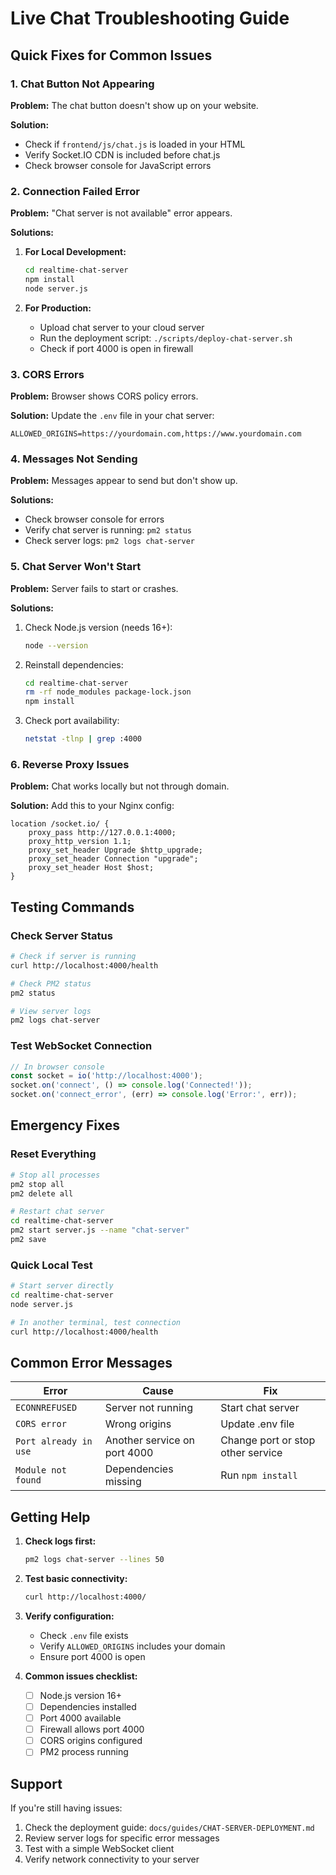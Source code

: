 # Live Chat Troubleshooting Guide

## Quick Fixes for Common Issues

### 1. Chat Button Not Appearing
**Problem:** The chat button doesn't show up on your website.

**Solution:**
- Check if `frontend/js/chat.js` is loaded in your HTML
- Verify Socket.IO CDN is included before chat.js
- Check browser console for JavaScript errors

### 2. Connection Failed Error
**Problem:** "Chat server is not available" error appears.

**Solutions:**
1. **For Local Development:**
   ```bash
   cd realtime-chat-server
   npm install
   node server.js
   ```

2. **For Production:**
   - Upload chat server to your cloud server
   - Run the deployment script: `./scripts/deploy-chat-server.sh`
   - Check if port 4000 is open in firewall

### 3. CORS Errors
**Problem:** Browser shows CORS policy errors.

**Solution:**
Update the `.env` file in your chat server:
```env
ALLOWED_ORIGINS=https://yourdomain.com,https://www.yourdomain.com
```

### 4. Messages Not Sending
**Problem:** Messages appear to send but don't show up.

**Solutions:**
- Check browser console for errors
- Verify chat server is running: `pm2 status`
- Check server logs: `pm2 logs chat-server`

### 5. Chat Server Won't Start
**Problem:** Server fails to start or crashes.

**Solutions:**
1. Check Node.js version (needs 16+):
   ```bash
   node --version
   ```

2. Reinstall dependencies:
   ```bash
   cd realtime-chat-server
   rm -rf node_modules package-lock.json
   npm install
   ```

3. Check port availability:
   ```bash
   netstat -tlnp | grep :4000
   ```

### 6. Reverse Proxy Issues
**Problem:** Chat works locally but not through domain.

**Solution:**
Add this to your Nginx config:
```nginx
location /socket.io/ {
    proxy_pass http://127.0.0.1:4000;
    proxy_http_version 1.1;
    proxy_set_header Upgrade $http_upgrade;
    proxy_set_header Connection "upgrade";
    proxy_set_header Host $host;
}
```

## Testing Commands

### Check Server Status
```bash
# Check if server is running
curl http://localhost:4000/health

# Check PM2 status
pm2 status

# View server logs
pm2 logs chat-server
```

### Test WebSocket Connection
```javascript
// In browser console
const socket = io('http://localhost:4000');
socket.on('connect', () => console.log('Connected!'));
socket.on('connect_error', (err) => console.log('Error:', err));
```

## Emergency Fixes

### Reset Everything
```bash
# Stop all processes
pm2 stop all
pm2 delete all

# Restart chat server
cd realtime-chat-server
pm2 start server.js --name "chat-server"
pm2 save
```

### Quick Local Test
```bash
# Start server directly
cd realtime-chat-server
node server.js

# In another terminal, test connection
curl http://localhost:4000/health
```

## Common Error Messages

| Error | Cause | Fix |
|-------|-------|-----|
| `ECONNREFUSED` | Server not running | Start chat server |
| `CORS error` | Wrong origins | Update .env file |
| `Port already in use` | Another service on port 4000 | Change port or stop other service |
| `Module not found` | Dependencies missing | Run `npm install` |

## Getting Help

1. **Check logs first:**
   ```bash
   pm2 logs chat-server --lines 50
   ```

2. **Test basic connectivity:**
   ```bash
   curl http://localhost:4000/
   ```

3. **Verify configuration:**
   - Check `.env` file exists
   - Verify `ALLOWED_ORIGINS` includes your domain
   - Ensure port 4000 is open

4. **Common issues checklist:**
   - [ ] Node.js version 16+
   - [ ] Dependencies installed
   - [ ] Port 4000 available
   - [ ] Firewall allows port 4000
   - [ ] CORS origins configured
   - [ ] PM2 process running

## Support

If you're still having issues:
1. Check the deployment guide: `docs/guides/CHAT-SERVER-DEPLOYMENT.md`
2. Review server logs for specific error messages
3. Test with a simple WebSocket client
4. Verify network connectivity to your server 